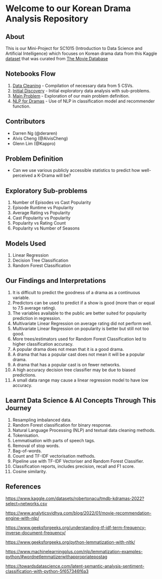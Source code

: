 # Welcome to our Korean Drama Analysis Repository

## About

This is our Mini-Project for SC1015 (Introduction to Data Science and Artificial Intelligence) which focuses on Korean drama data from this Kaggle [dataset](https://www.kaggle.com/datasets/robertonacu/tmdb-kdramas-2022?select=networks.csv) that was curated from [The Movie Database](https://www.themoviedb.org)

## Notebooks Flow
1. [Data Cleaning](https://github.com/deraren/We-Bring-The-Drama/blob/main/Data%20Cleaning%20.ipynb)         - Compilation of necessary data from 5 CSVs.
2. [Initial Discovery](https://github.com/deraren/We-Bring-The-Drama/blob/main/Initial%20Discovery%20.ipynb) - Initial exploratory data analysis with sub-problems.
3. [Main Problem](https://github.com/deraren/We-Bring-The-Drama/blob/main/Main%20Problem.ipynb)              - Exploration of our main problem definition.
4. [NLP for Dramas](https://github.com/deraren/We-Bring-The-Drama/blob/main/NLP%20for%20Dramas.ipynb)        - Use of NLP in classification model and recommender function.

## Contributors
 - Darren Ng (@deraren)
 - Alvis Cheng (@AlvisCheng)
 - Glenn Lim (@Kappro)

## Problem Definition

- Can we use various publicly accessible statistics to predict how well-perceived a K-Drama will be?

## Exploratory Sub-problems
1. Number of Episodes vs Cast Popularity
2. Episode Runtime vs Popularity
3. Average Rating vs Popularity
4. Cast Popularity vs Popularity
5. Popularity vs Rating Count
6. Popularity vs Number of Seasons


## Models Used
1. Linear Regression
2. Decision Tree Classification
3. Random Forest Classification


## Our Findings and Interpretations
1. It is difficult to predict the goodness of a drama as a continuous variable.
2. Predictors can be used to predict if a show is good (more than or equal to 7.5 average rating).
3. The variables available to the public are better suited for popularity prediction in regression.
4. Multivariate Linear Regression on average rating did not perform well.
5. Multivariate Linear Regression on popularity is better but still not too good.
6. More trees/estimators used for Random Forest Classification led to higher classification accuracy.
7. A popular drama does not mean that it is a good drama.
8. A drama that has a popular cast does not mean it will be a popular drama.
9. A drama that has a popular cast is on fewer networks.
10. A high accuracy decision tree classifier may be due to biased predictions.
11. A small data range may cause a linear regression model to have low accuracy.



## Learnt Data Science & AI Concepts Through This Journey
1. Resampling imbalanced data.
2. Random Forest classification for binary response.
3. Natural Language Processing (NLP) and textual data cleaning methods.
4. Tokenisation.
5. Lemmatisation with parts of speech tags.
6. Removal of stop words.
7. Bag-of-words.
8. Count and TF-IDF vectorisation methods.
9. Pipeline use with TF-IDF Vectoriser and Random Forest Classifier.
10. Classification reports, includes precision, recall and F1 score.
11. Cosine similarity.



## References

<https://www.kaggle.com/datasets/robertonacu/tmdb-kdramas-2022?select=networks.csv>

<https://www.analyticsvidhya.com/blog/2022/01/movie-recommendation-engine-with-nlp/>

<https://www.geeksforgeeks.org/understanding-tf-idf-term-frequency-inverse-document-frequency/>

<https://www.geeksforgeeks.org/python-lemmatization-with-nltk/>

<https://www.machinelearningplus.com/nlp/lemmatization-examples-python/#wordnetlemmatizerwithappropriatepostag>

<https://towardsdatascience.com/latent-semantic-analysis-sentiment-classification-with-python-5f657346f6a3>

